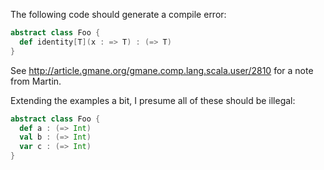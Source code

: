 The following code should generate a compile error:

```scala
abstract class Foo {
  def identity[T](x : => T) : (=> T)
}
```


See http://article.gmane.org/gmane.comp.lang.scala.user/2810 for a note
from Martin.

Extending the examples a bit, I presume all of these should be illegal:

```scala
abstract class Foo {
  def a : (=> Int)
  val b : (=> Int)
  var c : (=> Int)
}
```
